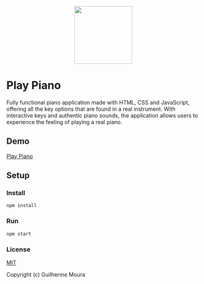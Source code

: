 <p align="center">
  <img
    style="object: contain; height: 150px"
    src="https://raw.githubusercontent.com/glhrmoura/play-piano/master/src/images/logo.png"
  />
</p>

# Play Piano

Fully functional piano application made with HTML, CSS and JavaScript, offering all the key options that are found in a real instrument. With interactive keys and authentic piano sounds, the application allows users to experience the feeling of playing a real piano.

## Demo

[Play Piano](https://prismatic-crepe-1793eb.netlify.app)

## Setup

### Install

```
npm install
```

### Run

```
npm start
```

### License

[MIT](https://github.com/glhrmoura/play-piano/blob/master/LICENSE)

Copyright (c) Guilherme Moura
